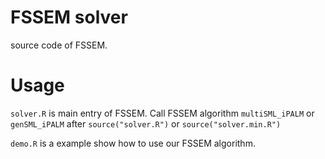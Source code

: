 # FSSEM solver 

source code of FSSEM. 

# Usage

`solver.R` is main entry of FSSEM. Call FSSEM algorithm `multiSML_iPALM` or `genSML_iPALM` after `source("solver.R")` or
`source("solver.min.R")`

`demo.R` is a example show how to use our FSSEM algorithm.